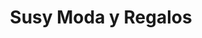 ---
title: "Susy Moda y Regalos"
url: /fuenlabrada/susy-moda-y-regalos/
shop: tienda de variedades
---
